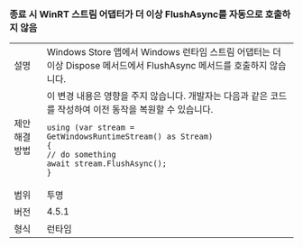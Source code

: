 ### <a name="winrt-stream-adapters-no-long-call-flushasync-automatically-on-close"></a>종료 시 WinRT 스트림 어댑터가 더 이상 FlushAsync를 자동으로 호출하지 않음

|   |   |
|---|---|
|설명|Windows Store 앱에서 Windows 런타임 스트림 어댑터는 더 이상 Dispose 메서드에서 FlushAsync 메서드를 호출하지 않습니다.|
|제안 해결 방법|이 변경 내용은 영향을 주지 않습니다. 개발자는 다음과 같은 코드를 작성하여 이전 동작을 복원할 수 있습니다.<pre><code class="language-csharp">using (var stream = GetWindowsRuntimeStream() as Stream)&#13;&#10;{&#13;&#10;// do something&#13;&#10;await stream.FlushAsync();&#13;&#10;}&#13;&#10;</code></pre>|
|범위|투명|
|버전|4.5.1|
|형식|런타임|


